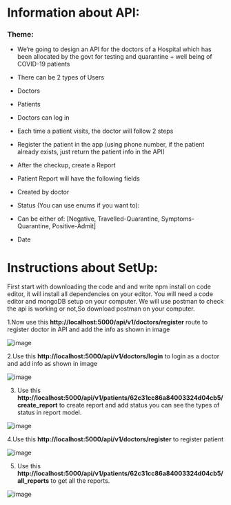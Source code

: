 # Information about API:
### Theme:
- We’re going to design an API for the doctors of a Hospital which has been allocated by the
govt for testing and quarantine + well being of COVID-19 patients
- There can be 2 types of Users
- Doctors
- Patients
- Doctors can log in
- Each time a patient visits, the doctor will follow 2 steps
- Register the patient in the app (using phone number, if the patient already exists, just
return the patient info in the API)
- After the checkup, create a Report
- Patient Report will have the following fields
- Created by doctor
- Status (You can use enums if you want to):
- Can be either of: [Negative, Travelled-Quarantine, Symptoms-Quarantine,
Positive-Admit]

- Date

# Instructions about SetUp:

First start with downloading the code and and write npm install on code editor, it will install all dependencies on your editor.
You will need a code editor and mongoDB setup on your computer.
We will use postman to check the api is working or not,So download postman on your computer.

1.Now use this **http://localhost:5000/api/v1/doctors/register** route to register doctor in API and add the info as shown in image

![image](https://strong-crisp-c7b29e.netlify.app/1.png)

2.Use this **http://localhost:5000/api/v1/doctors/login** to login as a doctor and add info as shown in image

![image](https://strong-crisp-c7b29e.netlify.app/2.png)

3. Use this **http://localhost:5000/api/v1/patients/62c31cc86a84003324d04cb5/create_report** to create report and add status you can see the types of 
   status in report model.

![image](https://strong-crisp-c7b29e.netlify.app/3.png)

4.Use this **http://localhost:5000/api/v1/doctors/register** to register patient

![image](https://strong-crisp-c7b29e.netlify.app/4.png)

5. Use this **http://localhost:5000/api/v1/patients/62c31cc86a84003324d04cb5/all_reports** to get all the reports.

![image](https://strong-crisp-c7b29e.netlify.app/5.png)





